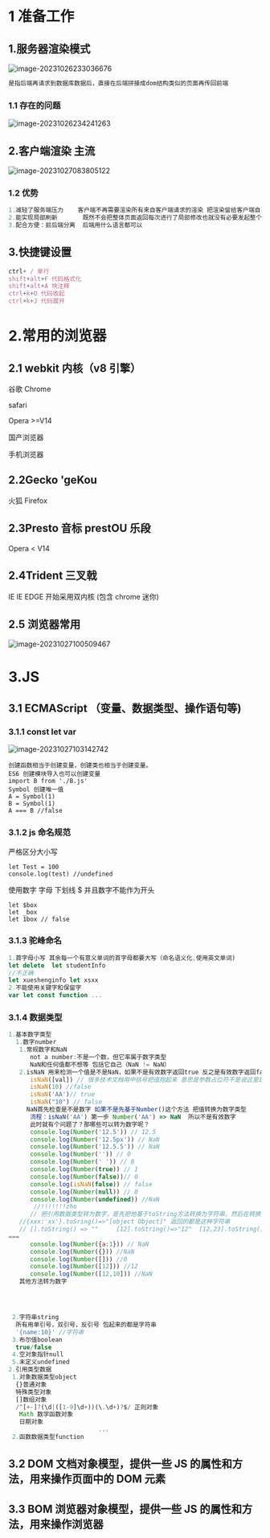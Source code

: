 # 1 准备工作

## 1.服务器渲染模式

![image-20231026233036676](C:\Users\ASUS\AppData\Roaming\Typora\typora-user-images\image-20231026233036676.png)

```js
是指后端再请求到数据库数据后，直接在后端拼接成dom结构类似的页面再传回前端
```

### 1.1 存在的问题

![image-20231026234241263](C:\Users\ASUS\AppData\Roaming\Typora\typora-user-images\image-20231026234241263.png)

## 2.客户端渲染 主流

![image-20231027083805122](C:\Users\ASUS\AppData\Roaming\Typora\typora-user-images\image-20231027083805122.png)

### 1.2 优势

```js
1.减轻了服务端压力    客户端不再需要渲染所有来自客户端请求的渲染 把渲染留给客户端自己
2.能实现局部刷新       既然不会把整体页面返回每次进行了局部修改也就没有必要发起整个页面的请求 可以改哪儿取哪儿
3.配合方便：前后端分离  后端用什么语言都可以
```

## 3.快捷键设置

```js
ctrl+ / 单行
shift+alt+F 代码格式化
shift+alt+A 块注释
ctrl+k+O 代码收起
ctrl+k+J 代码展开
```

# 2.常用的浏览器

## 2.1 webkit 内核（v8 引擎）

谷歌 Chrome

safari

Opera >=V14

国产浏览器

手机浏览器

## 2.2Gecko 'geKou

火狐 Firefox

## 2.3Presto 音标 prestOU 乐段

Opera < V14

## 2.4Trident 三叉戟

IE IE EDGE 开始采用双内核 (包含 chrome 迷你)

## 2.5 浏览器常用

![image-20231027100509467](C:\Users\ASUS\AppData\Roaming\Typora\typora-user-images\image-20231027100509467.png)

# 3.JS

## 3.1 ECMAScript （变量、数据类型、操作语句等)

### 3.1.1 const let var

![image-20231027103142742](C:\Users\ASUS\AppData\Roaming\Typora\typora-user-images\image-20231027103142742.png)

```JS
创建函数相当于创建变量，创建类也相当于创建变量。
ES6 创建模块导入也可以创建变量
import B from './B.js'
Symbol 创建唯一值
A = Symbol(1)
B = Symbol(1)
A === B //false

```

### 3.1.2 js 命名规范

严格区分大小写

```JS
let Test = 100
console.log(test) //undefined
```

使用数字 字母 下划线 $ 并且数字不能作为开头

```JS
let $box
let _box
let 1box // false
```

### 3.1.3 驼峰命名

```js
1.首字母小写 其余每一个有意义单词的首字母都要大写（命名语义化,使用英文单词)
let delete  let studentInfo
//不正确
let xueshenginfo let xsxx
2.不能使用关键字和保留字
var let const function ...

```

### 3.1.4 数据类型

```js
1.基本数字类型
  1.数字number
   1.常规数字和NaN
      not a number:不是一个数，但它率属于数字类型
      NaN和任何值都不想等 包括它自己（NaN != NaN）
   2.isNaN 用来检测一个值是不是NaN，如果不是有效数字返回true 反之是有效数字返回false
      isNaN([val]) // 很多技术文档用中括号把值抱起来 意思是参数占位符不是说这里是一个数字的意思
      isNaN(10) //false
      isNaN('AA')// true
      isNaN("10") // false
     NaN首先检查是不是数字 如果不是先基于Number()这个方法 把值转换为数字类型
      流程：isNaN('AA') 第一步 Number('AA') => NaN  所以不是有效数字
      此时就有个问题了？那哪些可以转为数字呢？
      console.log(Number('12.5')) // 12.5
      console.log(Number('12.5px')) // NaN
      console.log(Number('12.5.5')) // NaN
      console.log(Number('')) // 0
      console.log(Number(' ')) // 0
      console.log(Number(true)) // 1
      console.log(Number(false))// 0
      console.log(isNaN(false)) // false
      console.log(Number(null)) // 0
      console.log(Number(undefined)) //NaN
       //!!!!!!!zho
      // 把引用数据类型转为数字，是先把他基于toString方法转换为字符串，然后在转换为数字
   //{xxx:'xx'}.toSring()=>"[object Object]" 返回的都是这种字符串
   // [].toString() => ""     [12].toString()=>"12"  [12,23].toString()  = > "12,23" 所以数组转数字不一定是NaN
===
      console.log(Number({a:1})) // NaN
      console.log(Number({})) //NaN
      console.log(Number([])) //0
      console.log(Number([12])) //12
      console.log(Number([12,10])) //NaN
   其他方法转为数字




 2.字符串string
  所有用单引号，双引号，反引号 包起来的都是字符串
  '{name:10}' //字符串
 3.布尔值boolean
  true/false
 4.空对象指针null
 5.未定义undefined
2.引用类型数据
 1.对象数据类型object
  {}普通对象
  特殊类型对象
  []数组对象
  /^[+-]?(\d|([1-9]\d+))(\.\d+)?$/ 正则对象
   Math 数学函数对象
   日期对象
                         ...
 2.函数数据类型function

```

## 3.2 DOM 文档对象模型，提供一些 JS 的属性和方法，用来操作页面中的 DOM 元素

## 3.3 BOM 浏览器对象模型，提供一些 JS 的属性和方法，用来操作浏览器
